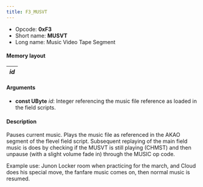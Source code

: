 ```yaml
---
title: F3_MUSVT
---
```


-   Opcode: **0xF3**
-   Short name: **MUSVT**
-   Long name: Music Video Tape Segment

#### Memory layout

| *id* |
|------|

#### Arguments

-   **const UByte** *id*: Integer referencing the music file reference as loaded in the field scripts.

#### Description

Pauses current music. Plays the music file as referenced in the AKAO segment of the flevel field script. Subsequent replaying of the main field music is does by checking if the MUSVT is still playing (CHMST) and then unpause (with a slight volume fade in) through the MUSIC op code.

Example use: Junon Locker room when practicing for the march, and Cloud does his special move, the fanfare music comes on, then normal music is resumed.
